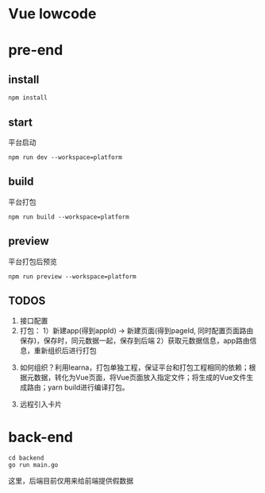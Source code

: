 # Vue lowcode

# pre-end
## install
```
npm install
```

## start
平台启动
```
npm run dev --workspace=platform
```

## build
平台打包
```
npm run build --workspace=platform
```

## preview
平台打包后预览
```
npm run preview --workspace=platform
```

## TODOS
1. 接口配置
2. 打包：
1）新建app(得到appId) -> 新建页面(得到pageId, 同时配置页面路由保存)，保存时，同元数据一起，保存到后端
2）获取元数据信息，app路由信息，重新组织后进行打包
3) 如何组织？利用learna，打包单独工程，保证平台和打包工程相同的依赖；根据元数据，转化为Vue页面，将Vue页面放入指定文件；将生成的Vue文件生成路由；yarn build进行编译打包。
3. 远程引入卡片

# back-end
```
cd backend
go run main.go
```
这里，后端目前仅用来给前端提供假数据
